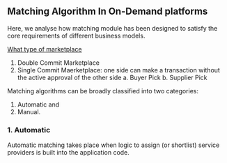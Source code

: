## Matching Algorithm In On-Demand platforms

Here, we analyse how matching module has been designed to satisfy the core requirements of different business models.

[What type of marketplace](https://acrowdedspace.com/post/95742275407/what-type-of-marketplace-are-you)
1. Double Commit Marketplace
2. Single Commit Maerketplace: one side can make a transaction without the active approval of the other side
  a. Buyer Pick
  b. Supplier Pick

Matching algorithms can be broadly classified into two categories: 
1. Automatic and
2. Manual.   

### 1. Automatic
Automatic matching takes place when logic to assign (or shortlist) service providers is built into the application code. 
